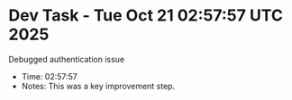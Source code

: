 # Dev Task - Tue Oct 21 02:57:57 UTC 2025
Debugged authentication issue
- Time: 02:57:57
- Notes: This was a key improvement step.
